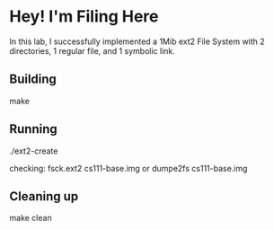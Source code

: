 # Hey! I'm Filing Here

In this lab, I successfully implemented a 1Mib ext2 File System with 2 directories, 1 regular file, and 1 symbolic link.

## Building

make


## Running

./ext2-create

checking: 
fsck.ext2 cs111-base.img 
or 
dumpe2fs cs111-base.img 

## Cleaning up

make clean
